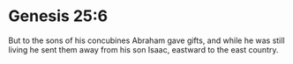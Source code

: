 # Genesis 25:6

But to the sons of his concubines Abraham gave gifts, and while he was still living he sent them away from his son Isaac, eastward to the east country.
